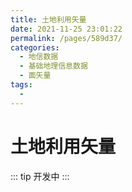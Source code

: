 ```yaml
---
title: 土地利用矢量
date: 2021-11-25 23:01:22
permalink: /pages/589d37/
categories:
  - 地信数据
  - 基础地理信息数据
  - 面矢量
tags:
  - 
---
```

# 土地利用矢量

::: tip
开发中
:::

